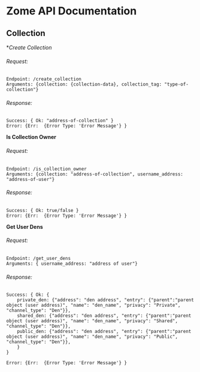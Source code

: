 # Zome API Documentation
## Collection

**Create Collection*
###### Request:
```
Endpoint: /create_collection
Arguments: {collection: {collection-data}, collection_tag: "type-of-collection"}
```

###### Response:
```
Success: { Ok: "address-of-collection" }
Error: {Err:  {Error Type: 'Error Message'} }
```


**Is Collection Owner**
###### Request:
```
Endpoint: /is_collection_owner
Arguments: {collection: "address-of-collection", username_address: "address-of-user"}
```

###### Response:
```
Success: { Ok: true/false }
Error: {Err:  {Error Type: 'Error Message'} }
```

**Get User Dens**
###### Request: 
```
Endpoint: /get_user_dens
Arguments: { username_address: "address of user"}
```

###### Response: 
```
Success: { Ok: { 
    private_den: {"address": "den address", "entry": {"parent":"parent object (user address)", "name": "den_name", "privacy": "Private", "channel_type": "Den"}},
    shared_den: {"address": "den address", "entry": {"parent":"parent object (user address)", "name": "den_name", "privacy": "Shared", "channel_type": "Den"}},
    public_den: {"address": "den address", "entry": {"parent":"parent object (user address)", "name": "den_name", "privacy": "Public", "channel_type": "Den"}}, 
    } 
}

Error: {Err:  {Error Type: 'Error Message'} }
```